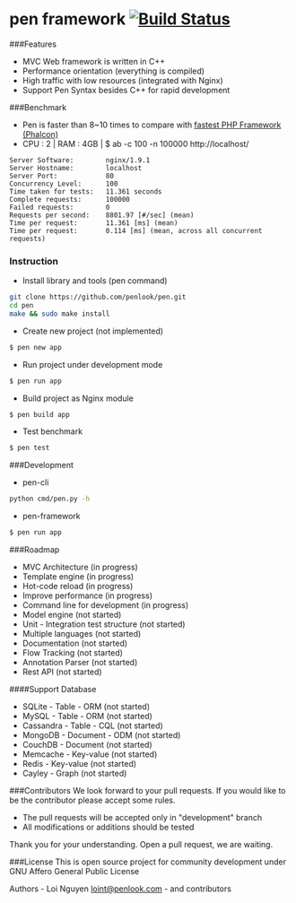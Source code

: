 # pen framework [![Build Status](https://travis-ci.org/penlook/pen.svg)](https://travis-ci.org/penlook/pen)

###Features
- MVC Web framework is written in C++
- Performance orientation (everything is compiled)
- High traffic with low resources (integrated with Nginx)
- Support Pen Syntax besides C++ for rapid development

###Benchmark
- Pen is faster than 8~10 times to compare with [fastest PHP Framework (Phalcon)](http://systemsarchitect.net/performance-benchmark-of-popular-php-frameworks/#content)
- CPU : 2 | RAM : 4GB | $ ab -c 100 -n 100000  http://localhost/
```
Server Software:        nginx/1.9.1
Server Hostname:        localhost
Server Port:            80
Concurrency Level:      100
Time taken for tests:   11.361 seconds
Complete requests:      100000
Failed requests:        0
Requests per second:    8801.97 [#/sec] (mean)
Time per request:       11.361 [ms] (mean)
Time per request:       0.114 [ms] (mean, across all concurrent requests)
```

### Instruction

- Install library and tools (pen command)
```bash
git clone https://github.com/penlook/pen.git
cd pen
make && sudo make install
```
- Create new project (not implemented)
```bash
$ pen new app
```
- Run project under development mode
```bash
$ pen run app
```
- Build project as Nginx module
```bash
$ pen build app
```
- Test benchmark
```bash
$ pen test
```
###Development
- pen-cli
```bash
python cmd/pen.py -h
```
- pen-framework
```bash
$ pen run app
```

###Roadmap

- MVC Architecture (in progress)
- Template engine (in progress)
- Hot-code reload (in progress)
- Improve performance (in progress)
- Command line for development (in progress)
- Model engine (not started)
- Unit - Integration test structure (not started)
- Multiple languages (not started)
- Documentation (not started)
- Flow Tracking (not started)
- Annotation Parser (not started)
- Rest API (not started)

####Support Database

- SQLite	  -   Table      - ORM  (not started)
- MySQL      -   Table      - ORM  (not started)
- Cassandra  -   Table      - CQL  (not started)
- MongoDB    -   Document   - ODM  (not started)
- CouchDB    -   Document          (not started)
- Memcache   -   Key-value         (not started)
- Redis      -   Key-value         (not started)
- Cayley     -   Graph             (not started)

###Contributors
We look forward to your pull requests. If you would like to be the contributor please accept some rules.

- The pull requests will be accepted only in "development" branch
- All modifications or additions should be tested

Thank you for your understanding.
Open a pull request, we are waiting.

###License
This is open source project for community development under GNU Affero General Public License

Authors
	- Loi Nguyen <loint@penlook.com>
	- and contributors